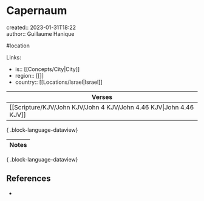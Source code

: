 # Capernaum

created:: 2023-01-31T18:22  
author:: Guillaume Hanique  

#location

Links:

- is:: [[Concepts/City\|City]]
- region:: [[]]
- country:: [[Locations/Israel\|Israel]]

| Verses                                                                |
| --------------------------------------------------------------------- |
| [[Scripture/KJV/John KJV/John 4 KJV/John 4.46 KJV\|John 4.46 KJV]] |

{ .block-language-dataview}

| Notes |
| ----- |

{ .block-language-dataview}

## References

- 

